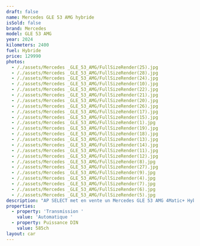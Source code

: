 ```yaml
---
draft: false
name: Mercedes GLE 53 AMG hybride
isSold: false
brand: Mercedes
model: GLE 53 AMG
year: 2024
kilometers: 2400
fuel: Hybride
price: 129990
photos:
  - /./assets/Mercedes _GLE_53_AMG/FullSizeRender(25).jpg
  - /./assets/Mercedes _GLE_53_AMG/FullSizeRender(28).jpg
  - /./assets/Mercedes _GLE_53_AMG/FullSizeRender(24).jpg
  - /./assets/Mercedes _GLE_53_AMG/FullSizeRender(10).jpg
  - /./assets/Mercedes _GLE_53_AMG/FullSizeRender(22).jpg
  - /./assets/Mercedes _GLE_53_AMG/FullSizeRender(21).jpg
  - /./assets/Mercedes _GLE_53_AMG/FullSizeRender(20).jpg
  - /./assets/Mercedes _GLE_53_AMG/FullSizeRender(26).jpg
  - /./assets/Mercedes _GLE_53_AMG/FullSizeRender(17).jpg
  - /./assets/Mercedes _GLE_53_AMG/FullSizeRender(15).jpg
  - /./assets/Mercedes _GLE_53_AMG/FullSizeRender(1).jpg
  - /./assets/Mercedes _GLE_53_AMG/FullSizeRender(19).jpg
  - /./assets/Mercedes _GLE_53_AMG/FullSizeRender(18).jpg
  - /./assets/Mercedes _GLE_53_AMG/FullSizeRender(13).jpg
  - /./assets/Mercedes _GLE_53_AMG/FullSizeRender(14).jpg
  - /./assets/Mercedes _GLE_53_AMG/FullSizeRender(11).jpg
  - /./assets/Mercedes _GLE_53_AMG/FullSizeRender(12).jpg
  - /./assets/Mercedes _GLE_53_AMG/FullSizeRender(8).jpg
  - /./assets/Mercedes _GLE_53_AMG/FullSizeRender(27).jpg
  - /./assets/Mercedes _GLE_53_AMG/FullSizeRender(9).jpg
  - /./assets/Mercedes _GLE_53_AMG/FullSizeRender(4).jpg
  - /./assets/Mercedes _GLE_53_AMG/FullSizeRender(7).jpg
  - /./assets/Mercedes _GLE_53_AMG/FullSizeRender(6).jpg
  - /./assets/Mercedes _GLE_53_AMG/FullSizeRender(5).jpg
description: "AP SELECT met en vente un Mercedes GLE 53 AMG 4Matic+ Hybride 585ch 9G Tronic du 09/2024 avec 2500km.  Motorisation essence 449ch + 136ch électrique avec 32g/km de CO2.  Couleur Noir Obsidienne metallic, intérieur cuir / alcantara Nappa AMG, finition Carbon.   Véhicule origine Mercedes Lyon \U0001F1EB\U0001F1F7 de première main.   TVA récupérable et leasing cessible.   Vendu avec une garantie constructeur 2 ans Mercedes avec extension jusqu’au 10/2029.  Équipements et options :  - Boîte 9G Tronic plus  - Pack premium AMG Line intérieur / extérieur  - Pack Sport Black AMG  - Pack Carbon AMG  - Pack Magic Vision Control  - Pack confort + - Suspensions pneumatique AIRMATIC - Échappement piloté AMG  - Toit panoramique  - Calandre diamant - Pack éclairage intérieur 64 couleurs - Jantes 21\" AMG forgées 53.3cm noires polies  - Attelage électrique  - AMG drive select - Feux avant full LED Multibeam  - Affichage tête haute  - Pack Hifi Burmester advanced  - MBUX  - Ecran média tactile WIDESCREEN - Android Auto - Apple car play  - Système de navigation NAVI + - Caméra de recul 360 - Radar avant / arrière  - Pack assistant conducteur +  - Système d'alerte d'angles-morts - Intérieur Cuir entendu ARTICO  - Soft Close Door System Keyless - Sièges avant et arrière électriques et chauffants  - Volant chauffant  - Accoudoir chauffant  - Pédaliers sport en inox  - Régulateur de vitesse adaptatif - Affichage multifonctions plus - Climatisation - Éclairage et essuie-glaces automatique  - Rétroviseurs électriques et chauffants - Rétroviseurs int / ext Electrochrome - Éclairage d’ambiance  - Marche pied aluminium rétro éclairé  - Ouverture / fermeture Coffre électrique   Disponible et visible sur RDV pour acheteur sérieux.  Possibilité d'une garantie 3, 6 ou 12 mois en supplément.  Réalisation des démarches d'immatriculation.   AP SELECT c'est des solutions de courtage et conciergerie sur mesure pour profiter librement de sa passion et de son patrimoine.  \n\nPrenez le volant, AP SELECT s'occupe du reste. "
properties:
  - property: 'Transmission '
    value: 'Automatique '
  - property: Puissance DIN
    value: 585ch
layout: car
---
```


